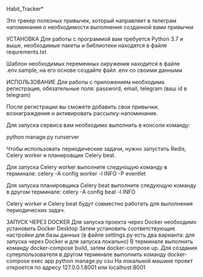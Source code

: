 Habit_Tracker*

Это трекер полезных привычек, который направляет в телеграм напоминания о необходимости выполнения созданной вами привычки

УСТАНОВКА
Для работы с программой вам требуется Python 3.7 и выше, необходимые пакеты и библиотеки находятся в файле requrements.txt

Шаблон необходимых переменных окружения находится в файле .env.sample, на его основе создайте файл .env со своими данными

ИСПОЛЬЗОВАНИЕ
Для работы с приложением необходима регистрация, обязательные поля: password, email, telegram (ваш id в telegram)

После регистрации вы сможете добавить свои привычки, вознаграждения и активировать рассылку-напоминание.

Для запуска сервиса вам необходимо выполнить в консоли команду:

python manage.py runserver

Чтобы использовать периодические задачи, нужно запустить Redis, Celery worker и планировщик Celery beat. 

Для запуска Celery worker выполните следующую команду в терминале:
celery -A config worker -l INFO -P eventlet

Для запуска планировщика Celery beat выполните следующую команду в другом терминале:
celery -A config beat -l INFO  

Celery worker и Celery beat будут совместно работать для выполнения периодических задач.

ЗАПУСК ЧЕРЕЗ DOCKER
Для запуска проекта через Docker необходимо установить Docker Desktop
Затем установить соответствующие настройки для базы данных (в файле settings.py есть два варианта: для запуска через Docker и для запуска локально)
В терминале выполнить команду docker-compose build, затем docker-compose up.
Для создания суперпользователя в другом терминале выполнить команду docker-compose exec app python manage.py csu
На локальной машине проект откроется по адресу 127.0.0.1.8001 или localhost:8001

